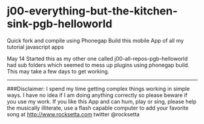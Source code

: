 j00-everything-but-the-kitchen-sink-pgb-helloworld
==================================================

Quick fork and compile using Phonegap Build this mobile App of all my tutorial javascript apps



May 14 Started this as my other one called  j00-all-repos-pgb-helloworld had sub folders which seemed to mess up plugins using phonegap build. This may take a few days to get working.















************************************************************************************************************

###Disclaimer: I spend my time getting complex things working in simple ways. I have no idea if I am doing anything correctly so please beware if you use my work. If you like this App and can hum, play or sing, please help the musically illiterate, use a flash capable computer to add your favorite song at http://www.rocksetta.com      twitter @rocksetta 

